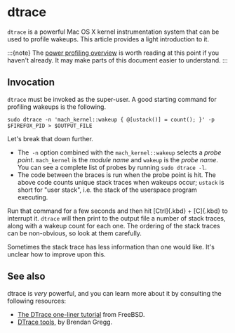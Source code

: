 # dtrace

`dtrace` is a powerful Mac OS X kernel instrumentation system that can
be used to profile wakeups. This article provides a light introduction
to it.

:::{note}
The [power profiling overview](power_profiling_overview.md) is
worth reading at this point if you haven't already. It may make parts
of this document easier to understand.
:::

## Invocation

`dtrace` must be invoked as the super-user. A good starting command for
profiling wakeups is the following.

```
sudo dtrace -n 'mach_kernel::wakeup { @[ustack()] = count(); }' -p $FIREFOX_PID > $OUTPUT_FILE
```

Let's break that down further.

-   The` -n` option combined with the `mach_kernel::wakeup` selects a
    *probe point*. `mach_kernel` is the *module name* and `wakeup` is
    the *probe name*. You can see a complete list of probes by running
    `sudo dtrace -l`.
-   The code between the braces is run when the probe point is hit. The
    above code counts unique stack traces when wakeups occur; `ustack`
    is short for \"user stack\", i.e. the stack of the userspace program
    executing.

Run that command for a few seconds and then hit [Ctrl]{.kbd} + [C]{.kbd}
to interrupt it. `dtrace` will then print to the output file a number of
stack traces, along with a wakeup count for each one. The ordering of
the stack traces can be non-obvious, so look at them carefully.

Sometimes the stack trace has less information than one would like.
It's unclear how to improve upon this.

## See also

dtrace is *very* powerful, and you can learn more about it by consulting
the following resources:

-   [The DTrace one-liner
    tutorial](https://wiki.freebsd.org/DTrace/Tutorial) from FreeBSD.
-   [DTrace tools](http://www.brendangregg.com/dtrace.html), by Brendan
    Gregg.
